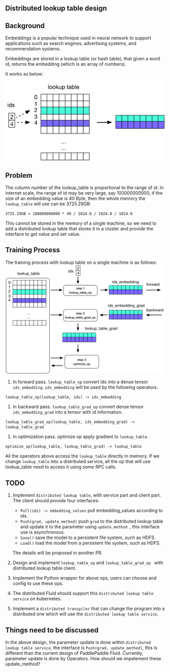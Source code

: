 ## Distributed lookup table design

## Background

Embeddings is a popular technique used in neural network to support applications such as search engines, advertising systems, and recommendation systems. 

Embeddings are stored in a lookup table (or hash table), that given a word id, returns the embedding (which is an array of numbers). 

It works as below:

![lookup table](./lookup_table.png)

## Problem
The column number of the lookup_table is proportional to the range of id. In internet scale, the range of id may be very large, say 100000000000, if the size of an embedding value is 40 Byte, then the whole memory the `lookup_table` will use can be 3725.29GB:

```shell
3725.29GB = 100000000000 * 40 / 1024.0 / 1024.0 / 1024.0
```
This cannot be stored in the memory of a single machine, so we need to add a distributed lookup table that stores it in a cluster and provide the interface to get value and set value.


## Training Process
The training process with lookup table on a single machine is as follows:
![lookup table training](./lookup_table_training.png)

1. In forward pass. `lookup_table_op` convert ids into a dense tensor `ids_embedding`. `ids_embedding` will be used by the following operators.
```
lookup_table_op(lookup_table, ids) -> ids_embedding
```
1. In backward pass. `lookup_table_grad_op` convert dense tensor `ids_embedding_grad` into a tensor with id information.
```
lookup_table_grad_op(lookup_table, ids_embedding_grad) -> lookup_table_grad
```
1. In optimization pass. optimize op apply gradient to `lookup_table`.
```
optimize_op(lookup_table, lookup_table_grad) -> lookup_table
```

All the operators above access the `lookup_table` directly in memory. If we change `lookup_table` into a distributed service, all the op that will use lookup_table need to access it using some RPC calls.

## TODO

1. Implement `distributed lookup table`, with service part and client part. The client should provide four interfaces:
    - `Pull(ids) -> embedding_values` pull embedding_values according to ids.
    - `Push(grad, update_method)` push `grad` to the distributed lookup table and update it to the parameter using `update_method `, this interface use is asynchronous.
    - `Save()` save the model to a persistent file system, such as HDFS.
    - `Load()` load the model from a persistent file system, such as HDFS.

    The details will be proposed in another PR.
1. Design and implement `lookup_table_op` and `lookup_table_grad_op ` with distributed lookup table client.
1. Implement the Python wrapper for above ops, users can choose and config to use these ops.
1. The distributed Fluid should support this `distributed lookup table service` on kubernetes.
1. Implement a `distributed transpiler` that can change the program into a distributed one which will use the `distributed lookup table service`.

## Things need to be discussed
In the above design, the parameter update is done within `distributed lookup table service`, the interface is `Push(grad, update_method)`, this is different than the current design of PaddlePaddle Fluid. Currently, parameter update is done by Operators. How should we impelement these update_method?
